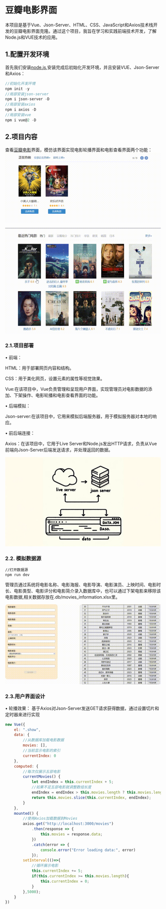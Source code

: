 # 豆瓣电影界面
本项目是基于Vue、Json-Server、HTML、CSS、JavaScript和Axios技术栈开发的豆瓣电影界面克隆。通过这个项目，我旨在学习和实践前端技术开发，了解Node.js和VUE技术的应用。
## 1.配置开发环境
首先我们安装[node.js](https://nodejs.org/en),安装完成后初始化开发环境，并且安装VUE、Json-Server和Axios：
```javascript
//初始化开发环境
npm init -y
//局部安装json-server
npm i json-server -D
//局部安装axios
npm i axios -D
//局部安装vue
npm i vue@2 -D
```
## 2.项目内容
查看[豆瓣电影](https://movie.douban.com/)界面，模仿该界面实现电影轮播界面和电影查看界面两个功能：
![电影轮播](https://github.com/G1Ser/VUE-DouBan-Movie-Clone/blob/main/GIF/%E8%BD%AE%E6%92%AD.gif "电影轮播")
 
![电影查看](https://github.com/G1Ser/VUE-DouBan-Movie-Clone/blob/main/GIF/%E6%9F%A5%E7%9C%8B.gif "电影查看")
### 2.1.项目部署
• 前端：

HTML：用于部署网页内容和结构。

CSS：用于美化网页，设置元素的属性等视觉效果。

Vue:在该项目中，Vue负责管理和呈现用户界面，实现管理员对电影数据的添加、下架操作、电影轮播和电影查看界面的功能。

• 后端模拟：

Json-server:在该项目中，它用来模拟后端服务器，用于模拟服务器对本地的响应。

• 前后端连接：

Axios：在该项目中，它用于Live Server和Node.js发出HTTP请求，负责从Vue前端向Json-Server后端发送请求，并处理返回的数据。
 
![Simple Drawing](https://github.com/G1Ser/VUE-DouBan-Movie-Clone/blob/main/GIF/Simple%20Drawing.png "Simple Drawing")
### 2.2. 模拟数据源
```
//打开数据源
npm run dev
```
管理员通过系统将电影名称、电影海报、电影导演、电影演员、上映时间、电影时长、电影类型、电影评分和电影简介录入数据库中，也可以通过下架电影来移除该电影数据,相关数据存放在.db/movies_information.xlsx里。

![数据管理](https://github.com/G1Ser/VUE-DouBan-Movie-Clone/blob/main/GIF/%E6%95%B0%E6%8D%AE%E7%AE%A1%E7%90%86.gif "数据管理")

### 2.3.用户界面设计
• 轮播效果：
基于Axios对Json-Server发送GET请求获得数据，通过设置切片和定时器来进行实现
```javascript
new Vue({
    el: ".show",
    data: {
        //从数据库加载电影数据
        movies: [],
        //当前显示电影的索引
        currentIndex: 0
    },
    computed: {
        //每次仅展示五部电影
        currentMovies() {
            let endIndex = this.currentIndex + 5;
            //如果不足五部电影就调整数组长度
            endIndex = endIndex > this.movies.length ? this.movies.length : endIndex;
            return this.movies.slice(this.currentIndex, endIndex);
        }
    },
    mounted() {
        //使用Axios加载数据到Movies
        axios.get("http://localhost:3000/movies")
            .then(response => {
                this.movies = response.data;
            })
            .catch(error => {
                console.error("Error loading data:", error)
            });
        setInterval(()=>{
            //循环展示电影
            this.currentIndex += 5;
            if(this.currentIndex >= this.movies.length){
                this.currentIndex = 0;
            }
        },5000);
    }
})
```
